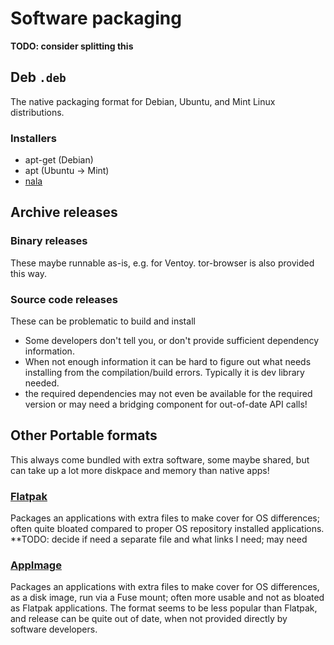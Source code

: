 # Software packaging

**TODO: consider splitting this**

## Deb `.deb`

The native packaging format for Debian, Ubuntu, and Mint Linux distributions.

### Installers

- apt-get (Debian)
- apt (Ubuntu → Mint)
- [nala](/software/console/nala.md)

## Archive releases

### Binary releases

These maybe runnable as-is, e.g. for Ventoy.
tor-browser is also provided this way.

### Source code releases

These can be problematic to build and install
- Some developers don't tell you, or don't provide sufficient dependency information.
- When not enough information it can be hard to figure out what needs installing from the compilation/build errors. Typically it is dev library needed.  
- the required dependencies may not even be available for the required version or may need a bridging component for out-of-date API calls! 

## Other Portable formats

This always come bundled with extra software, some maybe shared, but can take up a lot more diskpace and memory than native apps!  

### [Flatpak](/software/packaging/flatpak.md)

Packages an applications with extra files to make cover for OS differences;
often quite bloated compared to proper OS repository installed applications.
**TODO: decide if need a separate file and what links I need; may need

### [AppImage](/software/packaging/appimage.md)

Packages an applications with extra files to make cover for OS differences, as a disk image, run via a Fuse mount; often more usable and not as bloated as Flatpak applications. The format seems to be less popular than Flatpak, and release can be quite out of date, when not provided directly by software developers. 


